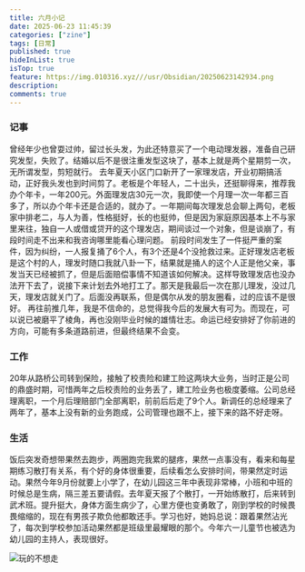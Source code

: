 ```yaml
---
title: 六月小记
date: 2025-06-23 11:45:39
categories: ["zine"] 
tags: [日常]
published: true
hideInList: true
isTop: true
feature: https://img.010316.xyz///usr/Obsidian/20250623142934.png
description: 
comments: true
---
```

### 记事
曾经年少也曾耍过帅，留过长头发，为此还特意买了一个电动理发器，准备自己研究发型，失败了。结婚以后不是很注重发型这块了，基本上就是两个星期剪一次，无所谓发型，剪短就行。
去年夏天小区门口新开了一家理发店，开业初期搞活动，正好我头发也到时间剪了。老板是个年轻人，二十出头，还挺聊得来，推荐我办个年卡，一年200元。外面理发店30元一次，我即使一个月理一次一年都三百多了，所以办个年卡还是合适的，就办了。一年期间每次理发总会聊上两句，老板家中排老二，与人为善，性格挺好，长的也挺帅，但是因为家庭原因基本上不与家里来往，独自一人或借或贷开的这个理发店，期间谈过一个对象，但是谈崩了，有段时间走不出来和我咨询哪里能看心理问题。
前段时间发生了一件挺严重的案件，因为纠纷，一人报复捅了6个人，有3个还是4个没抢救过来。正好理发店老板是这个村的人，理发时随口我就八卦一下，结果就是捅人的这个人正是他父亲，事发当天已经被抓了，但是后面赔偿事情不知道该如何解决。这样导致理发店也没办法开下去了，说接下来计划去外地打工了。那天是我最后一次在那儿理发，没过几天，理发店就关门了。后面没再联系，但是偶尔从发的朋友圈看，过的应该不是很好。
再往前推几年，我是不信命的，总觉得我今后的发展大有可为。而现在，可以说已被磨平了棱角，再也没刚毕业时候的雄情壮志。命运已经安排好了你前进的方向，可能有多条道路前进，但最终结果不会变。

### 工作
20年从路桥公司转到保险，接触了校责险和建工险这两块大业务，当时正是公司的鼎盛时期，可惜两年之后校责险的业务丢了，建工险业务也极度萎缩。公司总经理离职，一个月后理赔部门全部离职，前前后后走了9个人。新调任的总经理来了两年了，基本上没有新的业务跑成，公司管理也跟不上，接下来的路不好走呀。

### 生活
饭后突发奇想带果然去跑步，两圈跑完我累的腿疼，果然一点事没有，看来和每星期练习散打有关系，有个好的身体很重要，后续看怎么安排时间，带果然定时运动。果然今年9月份就要上小学了，在幼儿园这三年中表现非常棒，小班和中班的时候总是生病，隔三差五要请假。去年夏天报了个散打，一开始练散打，后来转到武术班。提升挺大，身体方面生病少了，心里方便也变勇敢了，刚到学校的时候畏畏缩缩的，现在有男孩子欺负他都敢还手。学习也好，她妈总说：跟着果然沾光了，每次到学校参加活动果然都是班级里最耀眼的那个。今年六一儿童节也被选为幼儿园的主持人，表现很好。

![玩的不想走](https://img.010316.xyz///usr/Obsidian/20250623142934.png)
